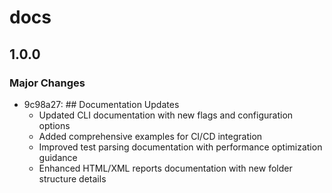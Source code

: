# docs

## 1.0.0

### Major Changes

- 9c98a27: ## Documentation Updates
  - Updated CLI documentation with new flags and configuration options
  - Added comprehensive examples for CI/CD integration
  - Improved test parsing documentation with performance optimization guidance
  - Enhanced HTML/XML reports documentation with new folder structure details
